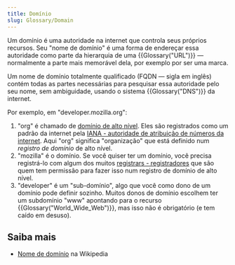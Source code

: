 ```yaml
---
title: Domínio
slug: Glossary/Domain
---
```


Um domínio é uma autoridade na internet que controla seus próprios recursos. Seu "nome de domínio" é uma forma de endereçar essa autoridade como parte da hierarquia de uma {{Glossary("URL")}} — normalmente a parte mais memorável dela, por exemplo por ser uma marca.

Um nome de domínio totalmente qualificado (FQDN — sigla em inglês) contém todas as partes necessárias para pesquisar essa autoridade pelo seu nome, sem ambiguidade, usando o sistema {{Glossary("DNS")}} da internet.

Por exemplo, em "developer.mozilla.org":

1. "org" é chamado de [domínio de alto nível](https://pt.wikipedia.org/wiki/Top-level_domain). Eles são registrados como um padrão da internet pela [IANA - autoridade de atribuição de números da internet](https://pt.wikipedia.org/wiki/Internet_Assigned_Numbers_Authority). Aqui "org" significa "organização" que está definido num _registro de domínio_ de alto nível.
2. "mozilla" é o domínio. Se você quiser ter um domínio, você precisa registrá-lo com algum dos muitos [registrars - registradores](https://pt.wikipedia.org/wiki/Registrador_de_domínios) que são quem tem permissão para fazer isso num registro de domínio de alto nível.
3. "developer" é um "sub-domínio", algo que você como dono de um domínio pode definir sozinho. Muitos donos de domínio escolhem ter um subdomínio "www" apontando para o recurso {{Glossary("World_Wide_Web")}}, mas isso não é obrigatório (e tem caído em desuso).

## Saiba mais

- [Nome de domínio](https://pt.wikipedia.org/wiki/Nome_de_domínio) na Wikipedia
